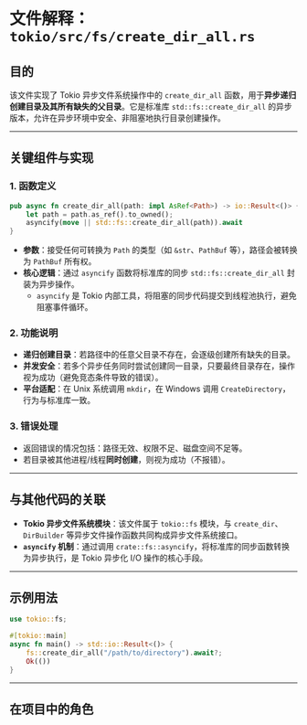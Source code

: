 # 文件解释：`tokio/src/fs/create_dir_all.rs`

## **目的**  
该文件实现了 Tokio 异步文件系统操作中的 `create_dir_all` 函数，用于**异步递归创建目录及其所有缺失的父目录**。它是标准库 `std::fs::create_dir_all` 的异步版本，允许在异步环境中安全、非阻塞地执行目录创建操作。

---

## **关键组件与实现**

### **1. 函数定义**
```rust
pub async fn create_dir_all(path: impl AsRef<Path>) -> io::Result<()> {
    let path = path.as_ref().to_owned();
    asyncify(move || std::fs::create_dir_all(path)).await
}
```
- **参数**：接受任何可转换为 `Path` 的类型（如 `&str`、`PathBuf` 等），路径会被转换为 `PathBuf` 所有权。
- **核心逻辑**：通过 `asyncify` 函数将标准库的同步 `std::fs::create_dir_all` 封装为异步操作。  
  - `asyncify` 是 Tokio 内部工具，将阻塞的同步代码提交到线程池执行，避免阻塞事件循环。

### **2. 功能说明**
- **递归创建目录**：若路径中的任意父目录不存在，会逐级创建所有缺失的目录。
- **并发安全**：若多个异步任务同时尝试创建同一目录，只要最终目录存在，操作视为成功（避免竞态条件导致的错误）。
- **平台适配**：在 Unix 系统调用 `mkdir`，在 Windows 调用 `CreateDirectory`，行为与标准库一致。

### **3. 错误处理**
- 返回错误的情况包括：路径无效、权限不足、磁盘空间不足等。
- 若目录被其他进程/线程**同时创建**，则视为成功（不报错）。

---

## **与其他代码的关联**
- **Tokio 异步文件系统模块**：该文件属于 `tokio::fs` 模块，与 `create_dir`、`DirBuilder` 等异步文件操作函数共同构成异步文件系统接口。
- **`asyncify` 机制**：通过调用 `crate::fs::asyncify`，将标准库的同步函数转换为异步执行，是 Tokio 异步化 I/O 操作的核心手段。

---

## **示例用法**
```rust
use tokio::fs;

#[tokio::main]
async fn main() -> std::io::Result<()> {
    fs::create_dir_all("/path/to/directory").await?;
    Ok(())
}
```

---

## **在项目中的角色**  